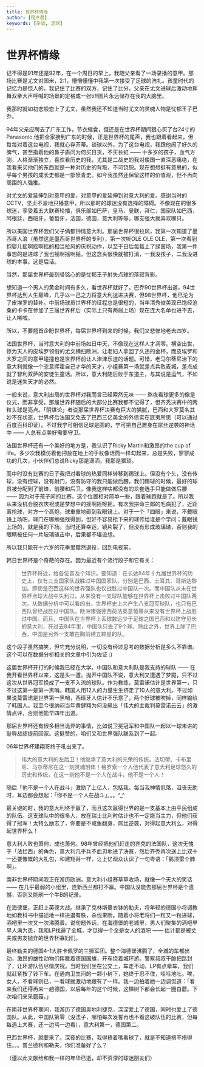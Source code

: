 ```yaml
---
title: 世界杯情缘
author: [程序君]
keywords: [杂谈, 足球]
---
```


# 世界杯情缘

记不得是91年还是92年，在一个周日的早上，我随父亲看了一场录播的意甲。那场比赛是尤文对国米，2:1，懵懵懂懂中我第一次接受了足球的洗礼。孩童时代的记忆力是惊人的，我记住了比赛的双方，记住了比分，父亲在尤文进球后激动地挥舞双拳大声呼喊的场景的定格成一张tiff图片永远储存在我的大脑里。

我那时就如初恋般恋上了尤文，虽然我还不知道当时尤文的灵魂人物是忧郁王子巴乔。

94年父亲应聘去了广东工作，节衣缩食，但还是在世界杯期间狠心买了台24寸的 Panasonic.他把全家接到广东的时候，正是世界杯的尾声，我也跟着看起来，但每每对着这台电视，我就心存芥蒂。谈球以外，为了这台电视，我跟他闹了好久的脾气，甚至指着他的鼻子质问为何买日货，不买长虹 —— 十多岁的孩子，血气方刚，人格渐渐独立，喜欢看历史的我，尤其是二战史的我对倭国一直深恶痛绝，在我看来买他们的东西就是一种对历史的背叛，不可饶恕。现在想想挺有意思的，似乎每个男孩的成长史都是一部愤青史。如今我虽然还保留这样的价值观，但不再向周围的人强推。

对尤文的爱延伸到对意甲的爱，对意甲的爱延伸到对意大利的爱。感谢当时的CCTV，坚贞不渝地只播意甲，所以那时的球迷没有选择的障碍。不像现在的很多球迷，享受着五大联赛轮播，俱乐部如巴萨，皇马，曼联，拜仁，国家队如巴西，阿根廷，西班牙，葡萄牙，法国，德国，意大利等等，哪支强大就喜欢哪只。

所以美国世界杯我们父子俩都钟情意大利。那届世界杯很拉风，我第一次知道了墨西哥人浪（虽然这是墨西哥世界杯的专利），第一次听OLE OLE OLE，第一次看到抱婴儿摇啊摇啊摇的相当拉风的庆祝动作，以至于日后每每上了绿茵场，我第一件事想的是进球了我也摇啊摇啊摇，但这念头很快就被打消，一我没孩子，二我没进球的本事。这是后话。

当然，那届世界杯最刻骨铭心的是忧郁王子射失点球的落寂背影。

想知道一个男人的黄金时间有多久，看世界杯就好了。巴乔90世界杯出道，94世界杯达到人生巅峰，几乎以一己之力将意大利送进决赛，但98世界杯，他已沦为了皮埃罗的替补。中前场球员世界杯的征程总是很短的，当年清秀俊美现已饱经沧桑的卡卡在参加了三届世界杯后（实际上只有两届上场）现在连大名单也进不去，让人唏嘘。

所以，不要翘首企盼世界杯，每届世界杯到来的时候，我们又悲惨地老去四岁。

法国世界杯，当时意大利的中前场如日中天，不像现在这样人才凋零。横空出世，惊为天人的皮埃罗领衔的尤文横扫欧洲，让老妇人拿回了久违的金杯，而皮埃罗和大罗之间的意甲碰撞也是世界杯前让人津津乐道的话题。可惜，老马尔蒂尼治下的意大利就像一个恣意挥霍自己才华的天才，小组赛第一场就差点兵败麦城，差点成就了智利双萨的安徒生童话。所以，意大利随后败于东道主，与其说是运气，不如说是迷失天才的必然。

一般来说，意大利出局的世界杯对我而言已经索然无味 —— 熬夜看球更多的像是仪式，而非享受。那届世界杯随后的大部分比赛我都不记得了，但齐秃决赛中的两粒头球是亮点。「阴谋论」者说那届世界杯决赛有巨大的猫腻，巴西和大罗莫名其妙不在状态，世界杯后法国又免去了巴西三亿美金的外债实在匪夷所思（可以通过百度百科印证）。不过我宁可相信足球是圆的，宁可把自己置身在屌丝逆袭的神话中 —— 人总有点美好需要守卫。

法国世界杯还有一个美好的地方是，我认识了Ricky Martin和激昂的the cup of life。多少次我模仿着他把放在地上的手杖像话筒一样勾起来，总是失败，寥寥成功的几次，小伙伴们总说Ricky那是潇洒，我那是猥琐。

高中时没有比赛的日子我把对看球的热爱同样转移到踢球上。但没有个头，没有传球，没有控球，没有射门，没有防守的我只能做后腰。我们踢球的时候，最好的球员被分配到了前锋，前腰和后卫，像我这样啥都没有的龙套选手只能做做后腰 —— 因为对于孩子间的比赛，这个位置相对简单一些，跟着球跑就是了。所以我从来没机会脱衣庆祝或是梦想中的摇啊摇呀摇。有次我拼命三郎的毛病犯了，近距离抢球，对方一个高炮，球重重地砸到我眼镜上。对于一个「四眼」来说，不戴眼镜上场吧，球门在哪勉强找得到，但好不容易抢下来的球传给谁是个学问；戴眼镜上场的，就是我的下场。当时还算幸运，镜片裂了，但没有形成玻璃碴，否则我的眼睛被任何一片玻璃碴击中，后果都不堪设想。

所以我只能在十六岁的花季里黯然退役，回到电视前。

韩日世界杯是个奇葩的存在。因为最近有个流行段子和它有关：

> 世界杯将近，给各位普及个知识。要知道：在长达84年十九届世界杯的历史上，仅有三支国家队战胜过中国国家队，分别是巴西、土耳其、哥斯达黎加。即使是巴西这样的世界强队也仅战胜过中国队一次。而中国队从未在世界杯点球大战中失利过，从来没有一支球队能够在世界杯上击败过中国队两次。从数据分析中可以看的出，世界杯史上共产生八支冠军球队，也只有巴西队曾经战胜过中国队。欧洲诸强德西荷法英意葡等从来没有世界杯上战胜过中国。而且，中国队在世界杯上丢球数远少于足球之国巴西和以防守见长的意大利，在过去84年里，中国队只丢了9个球。除此之外，世界上除了巴西，中国是另外一支敢在胸前绣五颗星的队。

这个段子虽然搞笑，但它充分说明，一切没有经过思考的数据分析是多么不靠谱。这个可以在数据分析相关的文章中引为佐证 :)

这届世界杯开打的时候我已经在大学。中国队和意大利队是我支持的球队 —— 在我开看世界杯以来，这是头一遭。抛开中国队不说，意大利又遭遇了梦魇，只不过这次从世界冠军换成了一支不入流的球队。作为教练，莫雷诺估计是世界第一，只不过这第一是第一黑哨。韩国人用12人的力量生生挤走了10人的意大利。不过如果说莫雷诺是世界第一黑哨，西班牙人估计不乐意了，两个好球被吹掉，同样输给了韩国人。我至今很纳闷当年黄健翔为何没飙出「伟大的主裁判莫雷诺云云」的激情点评，否则他能早四年出道。

那届世界杯还有很多相当诡异的事情，比如说卫冕冠军和中国队一起以一球未进的耻辱战绩提前回家。这挺赞的，咱们又和世界强队联系到了一起。

06年世界杯建翔哥终于吼出来了。

> 伟大的意大利的左后卫！他继承了意大利的光荣的传统。法切蒂、卡布里尼、马尔蒂尼在这一刻灵魂附体！格罗索一个人他代表了意大利足球悠久的历史和传统，在这一刻他不是一个人在战斗，他不是一个人！

随后「他不是一个人在战斗」激励了上亿人，包括我。每当我神情低落，沮丧无助时，耳边都会想起：「你不是一个人在战斗」。。。^_^

最关键的时，我的意大利终于赢了，而且这次赢得世界的是一支基本上由平民组成的队伍。这支球队中的很多人，放在瑞士比利时估计也不一定能当主力，但他们获得了冠军！太特么励志了，你要是不咸鱼翻身，屌丝逆袭，对得起意大利么，对得起世界杯么！

意大利人败也萧何，成也萧何。98年曾经把他们赶走的齐秃的法国队，这次无愧于「法拦西」的角色，意大利几乎兵不血刃地进了决赛，然后齐秃再次送上比双十一还要慷慨的大礼包，和建翔哥一样，让上亿观众认识了一句粤语：「鹅顶雷个肺啊」。

南非世界杯期间我正在游历欧洲。意大利小组赛草草收场，就像一个天大的笑话 —— 在几乎最弱的小组里，连新西兰都打不赢。中国队没能去那届世界杯是个遗憾，否则又能刷一个牛B的纪录。

在海德堡，正赶上英德大战。继承了克林斯曼衣钵的勒夫，将年轻的德国小将调教地如教科书中描述地一样进退有秩，杀伐果断。随着小将老将们一粒又一粒进球，酒吧里一次又一次沸腾着。说句题外话，在海德堡的老城里，男人们聚集的酒吧早早人满为患，我和LP找遍了全城，才觅得一个全是女人的酒吧 —— 估计都是被丈夫或男友抛弃的世界杯寡妇们。

最终勒夫的德国4-1大胜卡佩罗的三狮军团。整个海德堡沸腾了，全城的车都出动，激昂的雄性动物们挥舞着德国国旗，开车绕着城环游。警察叔叔干脆把路封了，让环游队伍尽情庆祝。当时我们坐在公交上，车走不动，LP有点晕车，我们就赶紧按了铃下车。在通向卫生间的一颗小树下，她终于忍不住，哇哇地吐。唉，女人，不看球则已，一看球就激动地跟有了一样。我一边拍着她一边调侃道：「看来我们还得再来一趟德国，以后每年的这个时候，这棵树下都会长起一圈白蘑。下次咱们来采蘑菇。」

在南非世界杯期间，我游历了德国奥地利捷克，深深爱上了德国，同时也爱上了德国队。从此，中国队第零（没法子，哪怕每次发誓再也不看这破队伍的比赛，但每每遇上大赛，还一边骂一边看），意大利第一，德国第二。

巴西世界杯，就要来了。深夜的比赛，我得捂着嘴看球了，就是不知道捂不捂得住。。。普兰德利和勒夫，你们准备好了么？

（谨以此文献给和我一样的年华已逝，却不资深的球迷朋友们）
